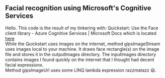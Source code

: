 ## Facial recognition using Microsoft's Cognitive Services
Hello.  This code is the result of my tinkering with: 
Quickstart: Use the Face client library - Azure Cognitive Services | Microsoft Docs
which is located [here](https://docs.microsoft.com/en-us/azure/cognitive-services/Face/Quickstarts/client-libraries?pivots=programming-language-csharp&tabs=visual-studio)
<br/>While the Quickstart uses images on the internet, method gipsImageStream uses images local to your machine.  It draws face rectangle(s) on the image file and stores it in the outputImages directory.  The inputImages directory contains images I found quickly on the internet that I thought had decent facial expressions.<br/>
Method gipsImageUrl uses some LINQ lambda expression razzmatazz :smiley:. 

